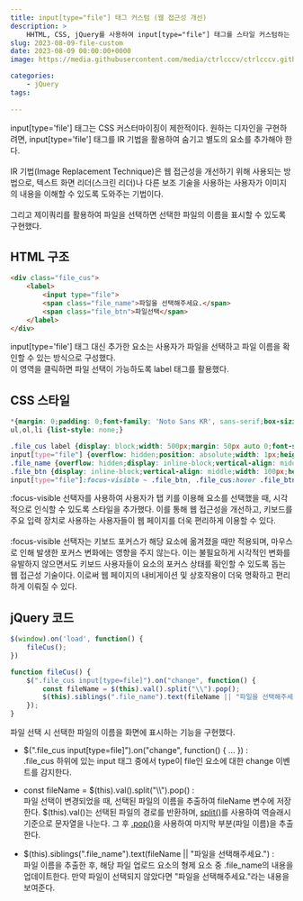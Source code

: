 ```yaml
---
title: input[type="file"] 태그 커스텀 (웹 접근성 개선)
description: >  
    HHTML, CSS, jQuery를 사용하여 input[type="file"] 태그를 스타일 커스텀하는 코드 예제입니다.
slug: 2023-08-09-file-custom
date: 2023-08-09 00:00:00+0000
image: https://media.githubusercontent.com/media/ctrlcccv/ctrlcccv.github.io/master/assets/img/post/file-custom.webp

categories:
    - jQuery
tags:
    
---
```

input[type='file'] 태그는 CSS 커스터마이징이 제한적이다. 원하는 디자인을 구현하려면, input[type='file'] 태그를 IR 기법을 활용하여 숨기고 별도의 요소를 추가해야 한다.  
<br>
IR 기법(Image Replacement Technique)은 웹 접근성을 개선하기 위해 사용되는 방법으로, 텍스트 화면 리더(스크린 리더)나 다른 보조 기술을 사용하는 사용자가 이미지의 내용을 이해할 수 있도록 도와주는 기법이다.  
<br>
그리고 제이쿼리를 활용하여 파일을 선택하면 선택한 파일의 이름을 표시할 수 있도록 구현했다.  

## HTML 구조
```html
<div class="file_cus">
    <label>
        <input type="file">
        <span class="file_name">파일을 선택해주세요.</span>
        <span class="file_btn">파일선택</span>
    </label>
</div>
```
input[type='file'] 태그 대신 추가한 요소는 사용자가 파일을 선택하고 파일 이름을 확인할 수 있는 방식으로 구성했다.  
이 영역을 클릭하면 파일 선택이 가능하도록 label 태그를 활용했다.  

## CSS 스타일
```css
*{margin: 0;padding: 0;font-family: 'Noto Sans KR', sans-serif;box-sizing: border-box;box-sizing: border-box;}
ul,ol,li {list-style: none;}

.file_cus label {display: block;width: 500px;margin: 50px auto 0;font-size: 0;cursor: pointer;}
input[type="file"] {overflow: hidden;position: absolute;width: 1px;height: 1px;margin: -1px;font-size: initial;clip: rect(0 0 0 0);}
.file_name {overflow: hidden;display: inline-block;vertical-align: middle;width: calc(100% - 108px);height: 40px;padding:0 12px;border: 1px solid #ddd;border-radius:4px;font-size: 14px;line-height: 38px;color: #111;white-space: nowrap; text-overflow: ellipsis;}
.file_btn {display: inline-block;vertical-align: middle;width: 100px;height: 40px;margin-left: 8px;background: #8ab4f8;border-radius:4px;font-size: 14px;font-weight: 500;line-height: 40px;color: #fff;text-align: center;}
input[type="file"]:focus-visible ~ .file_btn, .file_cus:hover .file_btn {background: #3478db;}
```
:focus-visible 선택자를 사용하여 사용자가 탭 키를 이용해 요소를 선택했을 때, 시각적으로 인식할 수 있도록 스타일을 추가했다. 이를 통해 웹 접근성을 개선하고, 키보드를 주요 입력 장치로 사용하는 사용자들이 웹 페이지를 더욱 편리하게 이용할 수 있다.  
<br>
:focus-visible 선택자는 키보드 포커스가 해당 요소에 옮겨졌을 때만 적용되며, 마우스로 인해 발생한 포커스 변화에는 영향을 주지 않는다.
이는 불필요하게 시각적인 변화를 유발하지 않으면서도 키보드 사용자들이 요소의 포커스 상태를 확인할 수 있도록 돕는 웹 접근성 기술이다.
이로써 웹 페이지의 내비게이션 및 상호작용이 더욱 명확하고 편리하게 이뤄질 수 있다.  

## jQuery 코드
```js
$(window).on('load', function() {
    fileCus();
})

function fileCus() {
    $(".file_cus input[type=file]").on("change", function() {
        const fileName = $(this).val().split("\\").pop();
        $(this).siblings(".file_name").text(fileName || "파일을 선택해주세요.");
    });
}
```
파일 선택 시 선택한 파일의 이름을 화면에 표시하는 기능을 구현했다.  

* $(".file_cus input[type=file]").on("change", function() { ... }) :   
.file_cus 하위에 있는 input 태그 중에서 type이 file인 요소에 대한 change 이벤트를 감지한다.

* const fileName = $(this).val().split(\"\\\\").pop() :   
파일 선택이 변경되었을 때, 선택된 파일의 이름을 추출하여 fileName 변수에 저장한다. $(this).val()는 선택된 파일의 경로를 반환하며, [split()](https://developer.mozilla.org/ko/docs/Web/JavaScript/Reference/Global_Objects/String/split)를 사용하여 역슬래시 기준으로 문자열을 나눈다. 그 후 [.pop()](https://developer.mozilla.org/ko/docs/Web/JavaScript/Reference/Global_Objects/Array/pop)을 사용하여 마지막 부분(파일 이름)을 추출한다. 

* $(this).siblings(".file_name").text(fileName || "파일을 선택해주세요.") :   
파일 이름을 추출한 후, 해당 파일 업로드 요소의 형제 요소 중 .file_name의 내용을 업데이트한다. 만약 파일이 선택되지 않았다면 "파일을 선택해주세요."라는 내용을 보여준다.  

<!-- [>> 예제 다운로드](https://github.com/ctrlcccv/file-custom/)   -->
